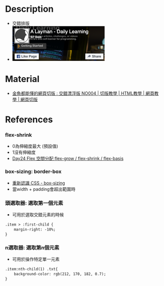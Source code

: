 # Description
* 交錯排版
* ![Preview](https://raw.githubusercontent.com/JenHsuan/web-layout-practice/master/cross/preview/preview.png)

# Material
* [金魚都能懂的網頁切版 : 交錯漂浮版 NO004 | 切版教學 | HTML教學 | 網頁教學 | 網頁切版](https://www.youtube.com/watch?v=aN7zFs_AT8s)

# References
### flex-shrink
* 0為伸縮度最大 (預設值)
* 1沒有伸縮度
* [Day24 Flex 空間分配 flex-grow / flex-shrink / flex-basis](https://ithelp.ithome.com.tw/articles/10208741)

### box-sizing: border-box
* [重新認識 CSS - box-sizing](https://titangene.github.io/article/css-box-sizing.html)
* 當width + padding會超出範圍時

### 頭選取器: 選取第一個元素
* 可用於選取交錯元素的時候
```
.item > :first-child {
    margin-right: -10%;
}

```

### n選取器: 選取第n個元素
* 可用於操作特定單一元素
```
.item:nth-child(1) .txt{
    background-color: rgb(212, 170, 182, 0.7);
}
```

